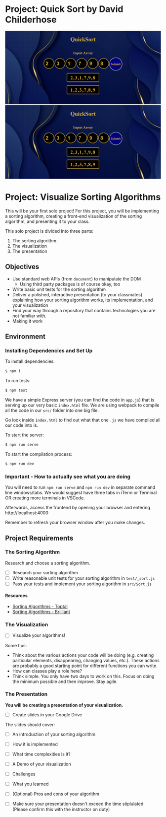 # Project: Quick Sort by David Childerhose
![alt text](./image/readmeimage.png?raw=true)
![alt text](/image/readmeimage.png?raw=true)

# Project: Visualize Sorting Algorithms

This will be your first solo project! For this project, you will be implementing a sorting algorithm, creating a front-end visualization of the sorting algorithm, and presenting it to your class.

This solo project is divided into three parts:

1.  The sorting algorithm
2.  The visualization
3.  The presentation

## Objectives

- Use standard web APIs (from `document`) to manipulate the DOM
  - Using third party packages is of course okay, too
- Write basic unit tests for the sorting algorithm
- Deliver a polished, interactive presentation (to your classmates) explaining how your sorting algorithm works, its implementation, and your visualization
- Find your way through a repository that contains technologies you are not familiar with.
- Making it work

## Environment

### Installing Dependencies and Set Up

To install dependencies:

```bash
$ npm i
```

To run tests:

```bash
$ npm test
```

We have a simple Express server (you can find the code in `app.js`) that is serving up our very basic `index.html` file. We are using webpack to compile all the code in our `src/` folder into one big file.

Go look inside `index.html` to find out what that one `.js` we have compiled all our code into is.

To start the server:

```bash
$ npm run serve
```

To start the compilation process:

```bash
$ npm run dev
```

### Important - How to actually see what you are doing

You will need to run `npm run serve` and `npm run dev` in separate command line windows/tabs. We would suggest have three tabs in iTerm or Terminal OR creating more terminals in VSCode.

Afterwards, access the frontend by opening your browser and entering http://localhost:4000

Remember to refresh your browser window after you make changes.

## Project Requirements

### The Sorting Algorithm

Research and choose a sorting algorithm.

- [ ] Research your sorting algorithm
- [ ] Write reasonable unit tests for your sorting algorithm in `test/_sort.js`
- [ ] Pass your tests and implement your sorting algorithm in `src/Sort.js`

#### Resources

- [Sorting Algorithms - Toptal](https://www.toptal.com/developers/sorting-algorithms)
- [Sorting Algorithms - Brilliant](https://brilliant.org/wiki/sorting-algorithms/)

### The Visualization

- [ ] Visualize your algorithms!

Some tips:

- Think about the various actions your code will be doing (e.g. creating particular elements, disappearing, changing values, etc.). These actions are probably a good starting point for different functions you can write.
- How can classes play a role here?
- Think simple. You only have two days to work on this. Focus on doing the minimum possible and then improve. Stay agile.

### The Presentation

**You will be creating a presentation of your visualization.**

- [ ] Create slides in your Google Drive

The slides should cover:

- [ ] An introduction of your sorting algorithm
- [ ] How it is implemented
- [ ] What time complexities is it?
- [ ] A Demo of your visualization
- [ ] Challenges
- [ ] What you learned
- [ ] (Optional) Pros and cons of your algorithm

- [ ] Make sure your presentation doesn't exceed the time stiplulated. (Please confirm this with the instructor on duty)

